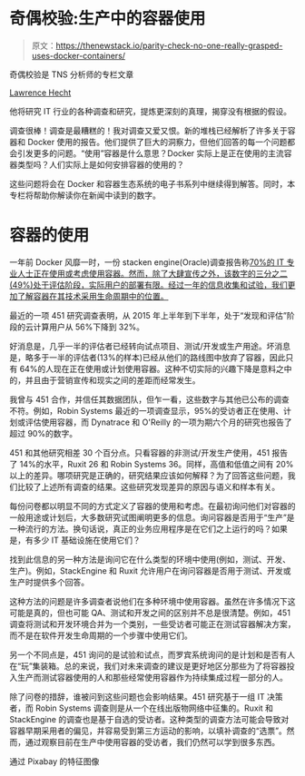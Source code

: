 # 奇偶校验:生产中的容器使用

> 原文：<https://thenewstack.io/parity-check-no-one-really-grasped-uses-docker-containers/>

奇偶校验是 TNS 分析师的专栏文章

[Lawrence Hecht](https://thenewstack.io/author/lawrence-hecht/)

他将研究 IT 行业的各种调查和研究，提炼更深刻的真理，揭穿没有根据的假设。

调查很棒！调查是最糟糕的！我对调查又爱又恨。新的堆栈已经解析了许多关于容器和 Docker 使用的报告。他们提供了巨大的洞察力，但他们回答的每一个问题都会引发更多的问题。“使用”容器是什么意思？Docker 实际上是正在使用的主流容器类型吗？人们实际上是如何安排容器的使用的？

这些问题将会在 Docker 和容器生态系统的电子书系列中继续得到解答。同时，本专栏将帮助你解读你在新闻中读到的数字。

# 容器的使用

一年前 Docker 风靡一时，一份 stacken engine(Oracle)调查报告称[70%的 IT 专业人士正在使用或考虑使用容器。然而，除了大肆宣传之外，该数字的三分之二(49%)处于评估阶段，实际用户的部署有限。经过一年的信息收集和试验，我们更加了解容器在其技术采用生命周期中的位置。](http://www.stackengine.com/infographic-state-containers-2015-docker-adoption/)

最近的一项 451 研究调查表明，从 2015 年上半年到下半年，处于“发现和评估”阶段的云计算用户从 56%下降到 32%。

好消息是，几乎一半的评估者已经转向试点项目、测试/开发或生产用途。坏消息是，略多于一半的评估者(13%的样本)已经从他们的路线图中放弃了容器，因此只有 64%的人现在正在使用或计划使用容器。这种不切实际的兴趣下降是意料之中的，并且由于营销宣传和现实之间的差距而经常发生。

我曾与 451 合作，并信任其数据团队，但乍一看，这些数字与其他已公布的调查不符。例如，Robin Systems 最近的一项调查显示，95%的受访者正在使用、计划或评估使用容器，而 Dynatrace 和 O'Reilly 的一项为期六个月的研究也报告了超过 90%的数字。

451 和其他研究相差 30 个百分点。只看容器的非测试/开发生产使用，451 报告了 14%的水平，Ruxit 26 和 Robin Systems 36。同样，高值和低值之间有 20%以上的差异。哪项研究是正确的，研究结果应该如何解释？为了回答这些问题，我们比较了上述所有调查的结果。这些研究发现差异的原因与语义和样本有关。

每份问卷都以明显不同的方式定义了容器的使用和考虑。在最初询问他们对容器的一般用途或计划后，大多数研究试图阐明更多的信息。询问容器是否用于“生产”是一种流行的方法。换句话说，真正的业务应用程序是在它们之上运行的吗？如果是，有多少 IT 基础设施在使用它们？

找到此信息的另一种方法是询问它在什么类型的环境中使用(例如，测试、开发、生产)。例如，StackEngine 和 Ruxit 允许用户在询问容器是否用于测试、开发或生产时提供多个回答。

这种方法的问题是许多调查者说他们在多种环境中使用容器。虽然在许多情况下这可能是真的，但也可能 QA、测试和开发之间的区别并不总是很清楚。例如，451 调查将测试和开发环境合并为一个类别，一些受访者可能正在测试容器解决方案，而不是在软件开发生命周期的一个步骤中使用它们。

另一个不同点是，451 询问的是试验和试点，而罗宾系统询问的是计划和是否有人在“玩”集装箱。总的来说，我们对未来调查的建议是更好地区分那些为了将容器投入生产而测试容器使用的人和那些经常使用容器作为持续集成过程一部分的人。

除了问卷的措辞，谁被问到这些问题也会影响结果。451 研究基于一组 IT 决策者，而 Robin Systems 调查则是从一个在线出版物网络中征集的。Ruxit 和 StackEngine 的调查也是基于自选的受访者。这种类型的调查方法可能会导致对容器早期采用者的偏见，并容易受到第三方运动的影响，以填补调查的“选票”。然而，通过观察目前在生产中使用容器的受访者，我们仍然可以学到很多东西。

通过 Pixabay 的特征图像

<svg xmlns:xlink="http://www.w3.org/1999/xlink" viewBox="0 0 68 31" version="1.1"><title>Group</title> <desc>Created with Sketch.</desc></svg>
